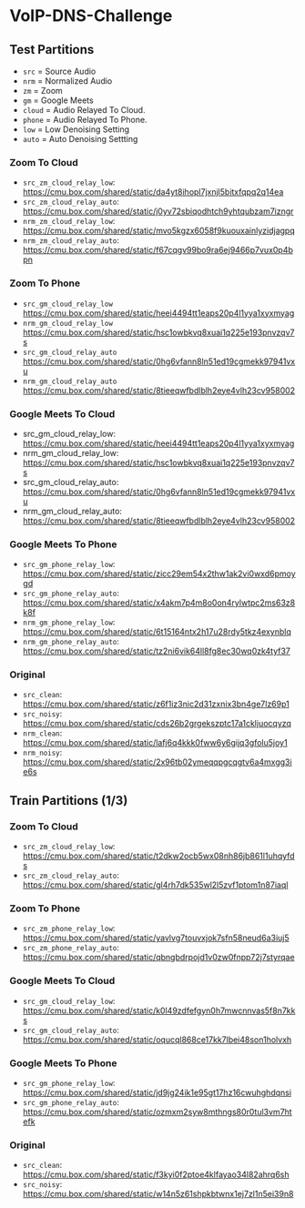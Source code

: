 # VoIP-DNS-Challenge

## Test Partitions

- `src` = Source Audio
- `nrm` = Normalized Audio
- `zm`  = Zoom
- `gm`  = Google Meets
- `cloud` = Audio Relayed To Cloud.
- `phone` = Audio Relayed To Phone.
- `low` = Low Denoising Setting
- `auto` = Auto Denoising Settting

### Zoom To Cloud

- `src_zm_cloud_relay_low`: https://cmu.box.com/shared/static/da4yt8ihopl7jxnjl5bitxfqpq2q14ea
- `src_zm_cloud_relay_auto`: https://cmu.box.com/shared/static/j0yv72sbiqodhtch9yhtqubzam7izngr
- `nrm_zm_cloud_relay_low`: https://cmu.box.com/shared/static/mvo5kgzx6058f9kuouxainlyzidjagpq
- `nrm_zm_cloud_relay_auto`: https://cmu.box.com/shared/static/f67cqgv99bo9ra6ej9466p7vux0p4bpn

### Zoom To Phone

- `src_gm_cloud_relay_low` https://cmu.box.com/shared/static/heei4494tt1eaps20p4l1yya1xyxmyag
- `nrm_gm_cloud_relay_low` https://cmu.box.com/shared/static/hsc1owbkvq8xuai1q225e193pnvzqv7s
- `src_gm_cloud_relay_auto` https://cmu.box.com/shared/static/0hg6vfann8ln51ed19cgmekk97941vxu
- `nrm_gm_cloud_relay_auto` https://cmu.box.com/shared/static/8tieeqwfbdlblh2eye4vlh23cv958002

### Google Meets To Cloud

- src_gm_cloud_relay_low: https://cmu.box.com/shared/static/heei4494tt1eaps20p4l1yya1xyxmyag
- nrm_gm_cloud_relay_low: https://cmu.box.com/shared/static/hsc1owbkvq8xuai1q225e193pnvzqv7s
- src_gm_cloud_relay_auto: https://cmu.box.com/shared/static/0hg6vfann8ln51ed19cgmekk97941vxu
- nrm_gm_cloud_relay_auto: https://cmu.box.com/shared/static/8tieeqwfbdlblh2eye4vlh23cv958002

### Google Meets To Phone

- `src_gm_phone_relay_low`: https://cmu.box.com/shared/static/zicc29em54x2thw1ak2vi0wxd6pmoygd
- `src_gm_phone_relay_auto`: https://cmu.box.com/shared/static/x4akm7p4m8o0on4rylwtpc2ms63z8k8f
- `nrm_gm_phone_relay_low`: https://cmu.box.com/shared/static/6t15164ntx2h17u28rdy5tkz4exynblq
- `nrm_gm_phone_relay_auto`: https://cmu.box.com/shared/static/tz2ni6vik64ll8fg8ec30wq0zk4tyf37

### Original

- `src_clean`: https://cmu.box.com/shared/static/z6f1iz3nic2d31zxnix3bn4ge7lz69p1
- `src_noisy`: https://cmu.box.com/shared/static/cds26b2grgekszptc17a1ckljuocqyzq
- `nrm_clean`: https://cmu.box.com/shared/static/lafj6q4kkk0fww6y6gijq3gfolu5joy1
- `nrm_noisy`: https://cmu.box.com/shared/static/2x96tb02ymeqqpgcqgtv6a4mxgg3ie6s

## Train Partitions (1/3)

### Zoom To Cloud

- `src_zm_cloud_relay_low`: https://cmu.box.com/shared/static/t2dkw2ocb5wx08nh86jb861l1uhqyfds
- `src_zm_cloud_relay_auto`: https://cmu.box.com/shared/static/gl4rh7dk535wl2l5zvf1ptom1n87iaql

### Zoom To Phone

- `src_zm_phone_relay_low`: https://cmu.box.com/shared/static/yavlvg7touvxjok7sfn58neud6a3iuj5
- `src_zm_phone_relay_auto`: https://cmu.box.com/shared/static/qbngbdrpojd1v0zw0fnpp72j7styrqae

### Google Meets To Cloud

- `src_gm_cloud_relay_low`: https://cmu.box.com/shared/static/k0l49zdfefgyn0h7mwcnnvas5f8n7kks
- `src_gm_cloud_relay_auto`: https://cmu.box.com/shared/static/oqucql868ce17kk7lbei48son1holvxh

### Google Meets To Phone

- `src_gm_phone_relay_low`: https://cmu.box.com/shared/static/jd9jg24ik1e95gt17hz16cwuhghdqnsi
- `src_gm_phone_relay_auto`: https://cmu.box.com/shared/static/ozmxm2syw8mthngs80r0tul3vm7htefk

### Original

- `src_clean`: https://cmu.box.com/shared/static/f3kyi0f2ptoe4klfayao34l82ahrq6sh
- `src_noisy`: https://cmu.box.com/shared/static/w14n5z61shpkbtwnx1ej7zl1n5ei39n8
